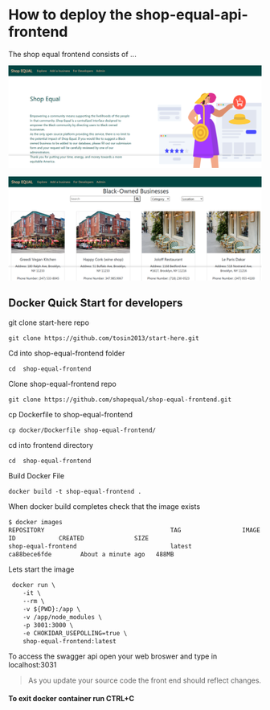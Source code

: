 # How to deploy the shop-equal-api-frontend

The shop equal frontend consists of ...

![Shop Equal Frontend](../images/shop-equal-frontend.png)

![Shop Equal Explore](../images/shop-equal-explore.png)

## Docker Quick Start for developers

git clone start-here repo
```
git clone https://github.com/tosin2013/start-here.git
```

Cd into shop-equal-frontend folder
```
cd  shop-equal-frontend
```

Clone shop-equal-frontend repo
```
git clone https://github.com/shopequal/shop-equal-frontend.git
```

cp Dockerfile to shop-equal-frontend
```
cp docker/Dockerfile shop-equal-frontend/
```

cd into frontend directory
```
cd  shop-equal-frontend
```

Build Docker File
```
docker build -t shop-equal-frontend .
```

When docker build completes check that the image exists
```
$ docker images 
REPOSITORY                                   TAG                 IMAGE ID            CREATED              SIZE
shop-equal-frontend                          latest              ca88bece6fde        About a minute ago   488MB
```

Lets start the image 
```
 docker run \
    -it \
    --rm \
    -v ${PWD}:/app \
    -v /app/node_modules \
    -p 3001:3000 \
    -e CHOKIDAR_USEPOLLING=true \
    shop-equal-frontend:latest
```

To access the swagger api open your web broswer and type in localhost:3031

> As you update your source code the front end should reflect changes.

#### To exit docker container run CTRL+C